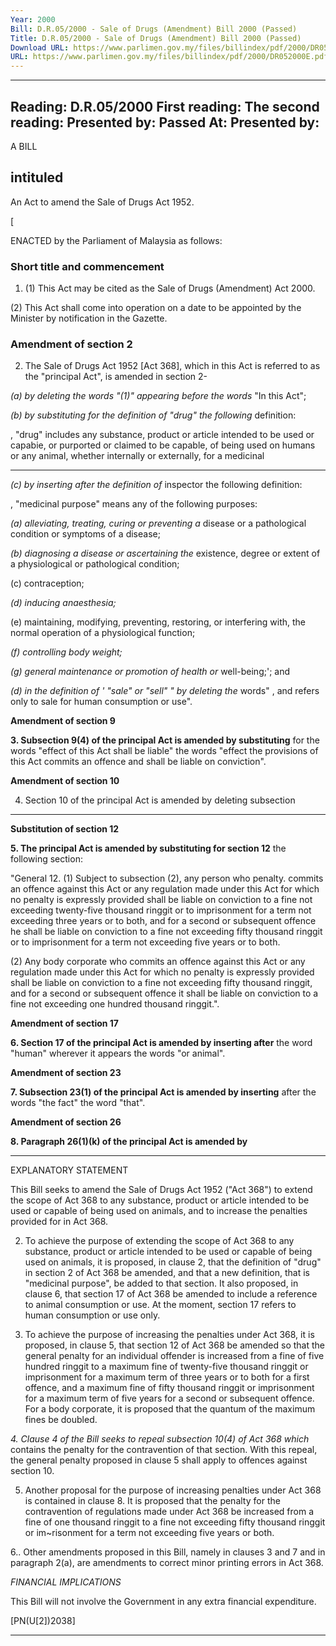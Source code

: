 ```yaml
---
Year: 2000
Bill: D.R.05/2000 - Sale of Drugs (Amendment) Bill 2000 (Passed)
Title: D.R.05/2000 - Sale of Drugs (Amendment) Bill 2000 (Passed)
Download URL: https://www.parlimen.gov.my/files/billindex/pdf/2000/DR052000E.pdf
URL: https://www.parlimen.gov.my/files/billindex/pdf/2000/DR052000E.pdf
---
```

---
Reading:
D.R.05/2000
First reading:
The second reading:
Presented by:
Passed At:
Presented by:
---

A BILL

## intituled

An Act to amend the Sale of Drugs Act 1952.

[

ENACTED by the Parliament of Malaysia as follows:

### Short title and commencement

1. (1) This Act may be cited as the Sale of Drugs (Amendment)
Act 2000.

(2) This Act shall come into operation on a date to be appointed
by the Minister by notification in the Gazette.

### Amendment of section 2

2. The Sale of Drugs Act 1952 [Act 368], which in this Act is
referred to as the "principal Act", is amended in section 2-

_(a) by deleting the words "(1)" appearing before the words_
"In this Act";

_(b) by substituting for the definition of "drug" the following_
definition:

, "drug" includes any substance, product or article
intended to be used or capabie, or purported or claimed
to be capable, of being used on humans or any
animal, whether internally or externally, for a medicinal


-----

_(c) by inserting after the definition of_ inspector the
following definition:

, "medicinal purpose" means any of the following
purposes:

_(a) alleviating, treating, curing or preventing a_
disease or a pathological condition or symptoms
of a disease;

_(b) diagnosing a disease or ascertaining the_
existence, degree or extent of a physiological
or pathological condition;

(c) contraception;

_(d) inducing anaesthesia;_

(e) maintaining, modifying, preventing, restoring,
or interfering with, the normal operation of a
physiological function;

_(f) controlling body weight;_

_(g) general maintenance or promotion of health or_
well-being;'; and

_(d) in the definition of ' "sale" or "sell" " by deleting the_
words" , and refers only to sale for human consumption
or use".

**Amendment of section 9**

**3. Subsection 9(4) of the principal Act is amended by substituting**
for the words "effect of this Act shall be liable" the words "effect
the provisions of this Act commits an offence and shall be liable
on conviction".

**Amendment of section 10**

4. Section 10 of the principal Act is amended by deleting subsection


-----

**Substitution of section 12**

**5. The principal Act is amended by substituting for section 12**
the following section:

"General 12. (1) Subject to subsection (2), any person who
penalty. commits an offence against this Act or any regulation
made under this Act for which no penalty is expressly
provided shall be liable on conviction to a fine not
exceeding twenty-five thousand ringgit or to imprisonment
for a term not exceeding three years or to both, and for
a second or subsequent offence he shall be liable on
conviction to a fine not exceeding fifty thousand ringgit
or to imprisonment for a term not exceeding five years
or to both.

(2) Any body corporate who commits an offence against
this Act or any regulation made under this Act for which
no penalty is expressly provided shall be liable on
conviction to a fine not exceeding fifty thousand ringgit,
and for a second or subsequent offence it shall be liable
on conviction to a fine not exceeding one hundred thousand
ringgit.".

**Amendment of section 17**

**6. Section 17 of the principal Act is amended by inserting after**
the word "human" wherever it appears the words "or animal".

**Amendment of section 23**

**7. Subsection 23(1) of the principal Act is amended by inserting**
after the words "the fact" the word "that".

**Amendment of section 26**

**8. Paragraph 26(1)(k) of the principal Act is amended by**


-----

EXPLANATORY STATEMENT

This Bill seeks to amend the Sale of Drugs Act 1952 ("Act 368") to extend
the scope of Act 368 to any substance, product or article intended to be used
or capable of being used on animals, and to increase the penalties provided
for in Act 368.

2. To achieve the purpose of extending the scope of Act 368 to any substance,
product or article intended to be used or capable of being used on animals,
it is proposed, in clause 2, that the definition of "drug" in section 2 of Act
368 be amended, and that a new definition, that is "medicinal purpose", be
added to that section. It also proposed, in clause 6, that section 17 of Act 368
be amended to include a reference to animal consumption or use. At the moment,
section 17 refers to human consumption or use only.

3. To achieve the purpose of increasing the penalties under Act 368, it is
proposed, in clause 5, that section 12 of Act 368 be amended so that the
general penalty for an individual offender is increased from a fine of five
hundred ringgit to a maximum fine of twenty-five thousand ringgit or
imprisonment for a maximum term of three years or to both for a first offence,
and a maximum fine of fifty thousand ringgit or imprisonment for a maximum
term of five years for a second or subsequent offence. For a body corporate,
it is proposed that the quantum of the maximum fines be doubled.

_4._ _Clause 4 of the Bill seeks to repeal subsection 10(4) of Act 368 which_
contains the penalty for the contravention of that section. With this repeal, the
general penalty proposed in clause 5 shall apply to offences against section
10.

5. Another proposal for the purpose of increasing penalties under Act 368
is contained in clause 8. It is proposed that the penalty for the contravention
of regulations made under Act 368 be increased from a fine of one thousand
ringgit to a fine not exceeding fifty thousand ringgit or im~risonment for a
term not exceeding five years or both.

6.. Other amendments proposed in this Bill, namely in clauses 3 and 7 and
in paragraph 2(a), are amendments to correct minor printing errors in Act 368.

_FINANCIAL IMPLICATIONS_

This Bill will not involve the Government in any extra financial expenditure.

[PN(U[2])2038]


-----

